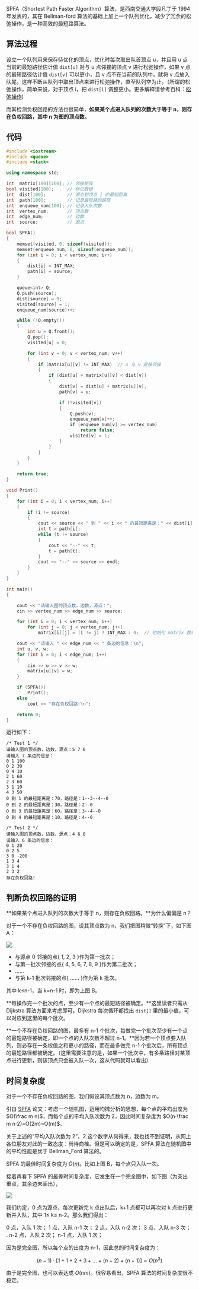 SPFA（Shortest Path Faster Algorithm）算法，是西南交通大学段凡丁于 1994 年发表的，其在 Bellman-ford 算法的基础上加上一个队列优化，减少了冗余的松弛操作，是一种高效的最短路算法。

## 算法过程

设立一个队列用来保存待优化的顶点，优化时每次取出队首顶点 u，并且用 u 点当前的最短路径估计值 `dist[u]` 对与 u 点邻接的顶点 v 进行松弛操作，如果 v 点的最短路径估计值 `dist[v]` 可以更小，且 v 点不在当前的队列中，就将 v 点放入队尾。这样不断从队列中取出顶点来进行松弛操作，直至队列空为止。（所谓的松弛操作，简单来说，对于顶点 i，把 `dist[i]` 调整更小。更多解释请参考百科：[松弛操作](http://baike.baidu.com/item/%E6%9D%BE%E5%BC%9B%E6%93%8D%E4%BD%9C))

而其检测负权回路的方法也很简单，**如果某个点进入队列的次数大于等于 n，则存在负权回路，其中 n 为图的顶点数。** 

## 代码

```c++
#include <iostream>    
#include <queue>
#include <stack>

using namespace std;

int  matrix[100][100]; // 邻接矩阵
bool visited[100];     // 标记数组
int  dist[100];        // 源点到顶点 i 的最短距离
int  path[100];        // 记录最短路的路径
int  enqueue_num[100]; // 记录入队次数
int  vertex_num;       // 顶点数
int  edge_num;         // 边数
int  source;           // 源点

bool SPFA()
{
    memset(visited, 0, sizeof(visited));
    memset(enqueue_num, 0, sizeof(enqueue_num));
    for (int i = 0; i < vertex_num; i++)
    {
        dist[i] = INT_MAX;
        path[i] = source;
    }

    queue<int> Q;
    Q.push(source);
    dist[source] = 0;
    visited[source] = 1;
    enqueue_num[source]++;

    while (!Q.empty())
    {
        int u = Q.front();
        Q.pop();
        visited[u] = 0;

        for (int v = 0; v < vertex_num; v++)
        {
            if (matrix[u][v] != INT_MAX)  // u 与 v 直接邻接
            {
                if (dist[u] + matrix[u][v] < dist[v])
                {
                    dist[v] = dist[u] + matrix[u][v];
                    path[v] = u;

                    if (!visited[v])
                    {
                        Q.push(v);
                        enqueue_num[v]++;
                        if (enqueue_num[v] >= vertex_num)
                            return false;
                        visited[v] = 1;
                    }
                }
            }
        }
    }

    return true;
}

void Print()
{
    for (int i = 0; i < vertex_num; i++)
    {
        if (i != source)
        {
            cout << source << " 到 " << i << " 的最短距离是：" << dist[i] << "，路径是：" << i;
            int t = path[i];
            while (t != source)
            {
                cout << "--" << t;
                t = path[t];
            }
            cout << "--" << source << endl;
        }
    }
}

int main()
{

    cout << "请输入图的顶点数，边数，源点：";
    cin >> vertex_num >> edge_num >> source;

    for (int i = 0; i < vertex_num; i++)
        for (int j = 0; j < vertex_num; j++)
            matrix[i][j] = (i != j) ? INT_MAX : 0;  // 初始化 matrix 数组

    cout << "请输入 " << edge_num << " 条边的信息：\n";
    int u, v, w;
    for (int i = 0; i < edge_num; i++)
    {
        cin >> u >> v >> w;
        matrix[u][v] = w;
    }

    if (SPFA())
        Print();
    else
        cout << "存在负权回路!\n";

    return 0;
}
```

运行如下：

```plaintext
/* Test 1 */
请输入图的顶点数，边数，源点：5 7 0
请输入 7 条边的信息：
0 1 100
0 2 30
0 4 10
2 1 60
2 3 60
3 1 10
4 3 50
0 到 1 的最短距离是：70，路径是：1--3--4--0
0 到 2 的最短距离是：30，路径是：2--0
0 到 3 的最短距离是：60，路径是：3--4--0
0 到 4 的最短距离是：10，路径是：4--0

/* Test 2 */
请输入图的顶点数，边数，源点：4 6 0
请输入 6 条边的信息：
0 1 20
0 2 5
3 0 -200
1 3 4
3 1 4
2 3 2
存在负权回路!
```

## 判断负权回路的证明

**如果某个点进入队列的次数大于等于 n，则存在负权回路。**为什么偏偏是 n？

对于一个不存在负权回路的图，设其顶点数为 n，我们把图稍微“转换”下，如下图 A：

![](https://resource.ethsonliu.com/image/20180401_02.png)

* 与源点 0 邻接的点{ 1, 2, 3 }作为第一批次；
* 与第一批次邻接的点{ 4, 5, 6, 7, 8, 9 }作为第二批次；
* ......
* 与第 k-1 批次邻接的点{ ...... }作为第 k 批次。

其中 k≤n-1，当 k=n-1 时，即为上图 B。

**每操作完一个批次的点，至少有一个点的最短路径被确定。**这里读者只需从 Dijkstra 算法方面来考虑即可。Dijkstra 每次循环都找出 `dist[]` 里的最小值，可以对应到这里的每个批次。

**一个不存在负权回路的图，最多有 n-1 个批次，每做完一个批次至少有一个点的最短路径被确定，即一个点的入队次数不超过 n-1。**因为若一个顶点要入队列，则必存在一条权值之和更小的路径，而在最多做完 n-1 个批次后，所有顶点的最短路径都被确定。（这里需要注意的是，如果一个批次中，有多条路径对某顶点进行更新，则该顶点只会被入队一次，这从代码就可以看出）

## 时间复杂度

对于一个不存在负权回路的图，我们假设其顶点数为 n，边数为 m。

引自 [SPFA](https://wenku.baidu.com/view/1d0afac05fbfc77da269b1ee.html) 论文：考虑一个随机图，运用均摊分析的思想，每个点的平均出度为 $O(\frac m n)$，而每个点的平均入队次数为 2，因此时间复杂度为 $O(n⋅\frac m n⋅2)=O(2m)=O(m)$。

关于上述的“平均入队次数为 2”，2 这个数字从何得来，我也找不到证明，从网上各位朋友对此的一致态度：尚待商榷。但是可以确定的是，SPFA 算法在随机图中的平均性能是优于 Bellman_Ford 算法的。

SPFA 的最佳时间复杂度为 $O(n)$。比如上图 B，每个点只入队一次。

接着再看下 SPFA 的最差时间复杂度，它发生在一个完全图中，如下图（为突出重点，其余边未画出），

![](https://resource.ethsonliu.com/image/20180401_03.png)

我们约定，0 点为源点，每次更新完 k 点出队后，k+1​ 点都可以再次对 k 点进行更新并入队，其中 ​1≤ k≤ n-2​。那么我们得出：

0 点，入队 1 次；
1 点，入队 n-1 次；
2 点，入队 n-2 次；
3 点，入队 n-3 次；
.
n-2 点，入队 2 次；
n-1 点，入队 1 次；

因为是完全图，所以每个点的出度为 n-1，因此总的时间复杂度为：

$$
(n-1)⋅[1+1+2+3+...+(n-2)+(n-1)]=O(n^3)
$$

由于是完全图，也可以表达成 $O(nm)$。很容易看出，SPFA 算法的时间复杂度很不稳定。
